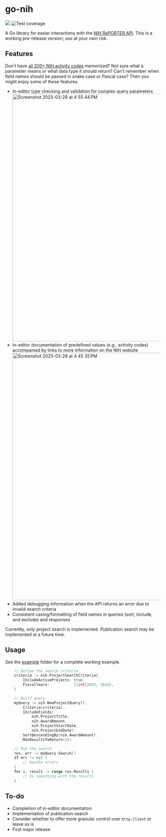 # go-nih
![](https://img.shields.io/badge/Pre--release-0.0.1-red) ![Test coverage](https://img.shields.io/badge/Test%20coverage-95%25-green)

A Go library for easier interactions with the [NIH RePORTER API](https://api.reporter.nih.gov). This is a working pre-release version; use at your own risk.

## Features
Don't have [all 200+ NIH activity codes](https://grants.nih.gov/funding/activity-codes) memorized? Not sure what a parameter means or what data type it should return? Can't remember when field names should be passed in snake case or Pascal case? Then you might enjoy some of these features.

- In-editor type checking and validation for complex query parameters
  <img width="800" alt="Screenshot 2025-03-28 at 4 55 44 PM" src="https://github.com/user-attachments/assets/0682270a-52ad-4bb9-aaa0-d97917e2759a" />
- In-editor documentation of predefined values (*e.g.,* activity codes) accompanied by links to more information on the NIH website
  <img width="800" alt="Screenshot 2025-03-28 at 4 45 35 PM" src="https://github.com/user-attachments/assets/2b8f54fc-d646-499c-8c4f-8384aca33b8f" />
- Added debugging information when the API returns an error due to invalid search criteria
- Consistent casing/formatting of field names in queries (sort, include, and exclude) and responses

Currently, only project search is implemented. Publication search may be implemented at a future time.

## Usage
See the [example](example) folder for a complete working example.

```go
	// Define the search criteria
	criteria := nih.ProjectSearchCriteria{
		IncludeActiveProjects: true,
		FiscalYears:           []int{2025, 2026},
	}

	// Build query
	myQuery := nih.NewProjectQuery().
		Criteria(criteria).
		IncludeFields(
			nih.ProjectTitle,
			nih.AwardAmount,
			nih.ProjectStartDate,
			nih.ProjectEndDate).
		SortDescendingBy(nih.AwardAmount).
		MaxResultsToReturn(15)

	// Run the search
	res, err := myQuery.Search()
	if err != nil {
        // Handle errors
	}
	for i, result := range res.Results {
        // Do something with the results
	}
```

## To-do 
 - Completion of in-editor documentation
 - Implementation of publication search
 - Consider whether to offer more granular control over `http.Client` or leave as is
 - First major release
